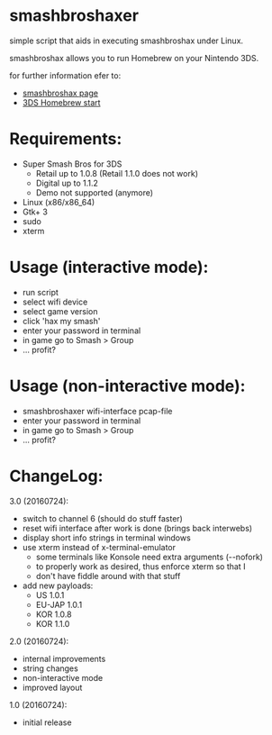 smashbroshaxer
================

simple script that aids in executing smashbroshax under Linux.

smashbroshax allows you to run Homebrew on your Nintendo 3DS.

for further information efer to:
* [smashbroshax page](https://github.com/yellows8/3ds_smashbroshax)
* [3DS Homebrew start](https://smealum.github.io/3ds/)

Requirements:
================
* Super Smash Bros for 3DS
  * Retail up to 1.0.8 (Retail 1.1.0 does not work)
  * Digital up to 1.1.2
  * Demo not supported (anymore)
* Linux (x86/x86_64)
* Gtk+ 3
* sudo
* xterm

Usage (interactive mode):
================
* run script
* select wifi device
* select game version
* click 'hax my smash'
* enter your password in terminal
* in game go to Smash > Group
* ... profit?

Usage (non-interactive mode):
================
* smashbroshaxer wifi-interface pcap-file
* enter your password in terminal
* in game go to Smash > Group
* ... profit?

ChangeLog:
================

3.0 (20160724):
* switch to channel 6 (should do stuff faster)
* reset wifi interface after work is done (brings back interwebs)
* display short info strings in terminal windows
* use xterm instead of x-terminal-emulator
  * some terminals like Konsole need extra arguments (--nofork)
  * to properly work as desired, thus enforce xterm so that I
  * don't have fiddle around with that stuff
* add new payloads:
  * US 1.0.1
  * EU-JAP 1.0.1
  * KOR 1.0.8
  * KOR 1.1.0

2.0 (20160724):
* internal improvements
* string changes
* non-interactive mode
* improved layout

1.0 (20160724):
* initial release
